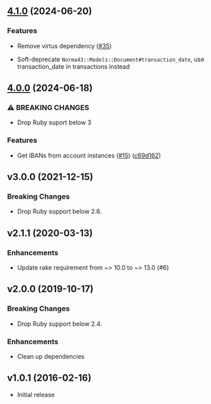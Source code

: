## [4.1.0](https://github.com/sequra/norma43_parser/compare/v4.0.0...v4.1.0) (2024-06-20)

### Features

* Remove virtus dependency ([#35](https://github.com/sequra/norma43_parser/issues/35))

* Soft-deprecate `Norma43::Models::Document#transaction_date`, use transaction_date in transactions instead


## [4.0.0](https://github.com/sequra/norma43_parser/compare/3.0.0...v4.0.0) (2024-06-18)

### ⚠ BREAKING CHANGES

* Drop Ruby suport below 3

### Features

* Get IBANs from account instances ([#15](https://github.com/sequra/norma43_parser/issues/15)) ([c69d162](https://github.com/sequra/norma43_parser/commit/c69d162361b188f2b2d904b1958e3108be9a3939))


## v3.0.0 (2021-12-15)

### Breaking Changes

- Drop Ruby support below 2.6.

## v2.1.1 (2020-03-13)

### Enhancements

- Update rake requirement from ~> 10.0 to ~> 13.0 (#6)


## v2.0.0 (2019-10-17)

### Breaking Changes

- Drop Ruby support below 2.4.

### Enhancements

- Clean up dependencies

## v1.0.1 (2016-02-16)

- Initial release
